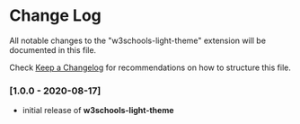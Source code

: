 # Change Log

All notable changes to the "w3schools-light-theme" extension will be documented in this file.

Check [Keep a Changelog](http://keepachangelog.com/) for recommendations on how to structure this file.

### [1.0.0 - 2020-08-17]

- initial release of **w3schools-light-theme**
